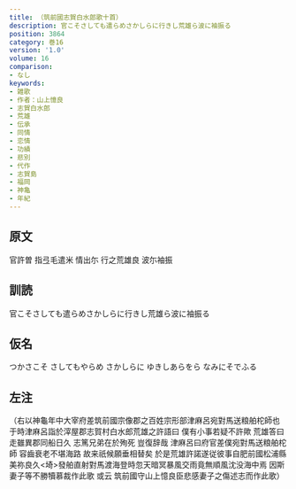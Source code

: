 ```yaml
---
title: （筑前國志賀白水郎歌十首）
description: 官こそさしても遣らめさかしらに行きし荒雄ら波に袖振る
position: 3864
category: 巻16
version: '1.0'
volume: 16
comparison:
- なし
keywords:
- 雑歌
- 作者：山上憶良
- 志賀白水郎
- 荒雄
- 伝承
- 同情
- 恋情
- 功績
- 悲別
- 代作
- 志賀島
- 福岡
- 神亀
- 年紀
---
```


## 原文

官許曽 指弖毛遣米 情出尓 行之荒雄良 波尓袖振

## 訓読

官こそさしても遣らめさかしらに行きし荒雄ら波に袖振る

## 仮名

つかさこそ さしてもやらめ さかしらに ゆきしあらをら なみにそでふる

## 左注

（右以神龜年中大宰府差筑前國宗像郡之百姓宗形部津麻呂宛對馬送粮舶柁師也 于時津麻呂詣於滓屋郡志賀村白水郎荒雄之許語曰 僕有小事若疑不許歟 荒雄答曰 走雖異郡同船日久 志篤兄弟在於殉死 豈復辞哉 津麻呂曰府官差僕宛對馬送粮舶柁師 容齒衰老不堪海路 故来祇候願垂相替矣 於是荒雄許諾遂従彼事自肥前國松浦縣美祢良久<埼>發舶直射對馬渡海登時忽天暗冥暴風交雨竟無順風沈没海中焉 因斯妻子等不勝犢慕裁作此歌 或云 筑前國守山上憶良臣悲感妻子之傷述志而作此歌）
